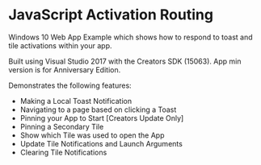 JavaScript Activation Routing
=============================
Windows 10 Web App Example which shows how to respond to toast and tile activations within your app.

Built using Visual Studio 2017 with the Creators SDK (15063).  App min version is for Anniversary Edition.

Demonstrates the following features:

 - Making a Local Toast Notification
 - Navigating to a page based on clicking a Toast
 - Pinning your App to Start [Creators Update Only]
 - Pinning a Secondary Tile
 - Show which Tile was used to open the App
 - Update Tile Notifications and Launch Arguments
 - Clearing Tile Notifications
